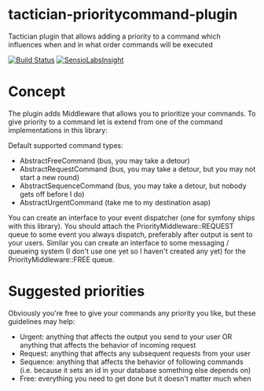 # tactician-prioritycommand-plugin
Tactician plugin that allows adding a priority to a command which influences when and in what order commands will be executed

[![Build Status](https://travis-ci.org/RonRademaker/tactician-prioritycommand-plugin.svg?branch=master)](https://travis-ci.org/RonRademaker/tactician-prioritycommand-plugin)
[![SensioLabsInsight](https://insight.sensiolabs.com/projects/3e8f0f6d-43d3-4761-ae75-14461264b8df/mini.png)](https://insight.sensiolabs.com/projects/3e8f0f6d-43d3-4761-ae75-14461264b8df)

# Concept
The plugin adds Middleware that allows you to prioritize your commands. To give priority to a command let is extend from one of the command implementations in this library:

Default supported command types:
- AbstractFreeCommand (bus, you may take a detour)
- AbstractRequestCommand (bus, you may take a detour, but you may not start a new round)
- AbstractSequenceCommand (bus, you may take a detour, but nobody gets off before I do)
- AbstractUrgentCommand (take me to my destination asap)

You can create an interface to your event dispatcher (one for symfony ships with this library). You should attach the PriorityMiddleware::REQUEST queue to some event you always dispatch, preferably after output is sent to your users.
Similar you can create an interface to some messaging / queueing system (I don't use one yet so I haven't created any yet) for the PriorityMiddleware::FREE queue.

# Suggested priorities
Obviously you're free to give your commands any priority you like, but these guidelines may help:

- Urgent: anything that affects the output you send to your user OR anything that affects the behavior of incoming request
- Request: anything that affects any subsequent requests from your user
- Sequence: anything that affects the behavior of following commands (i.e. because it sets an id in your database something else depends on)
- Free: everything you need to get done but it doesn't matter much when
